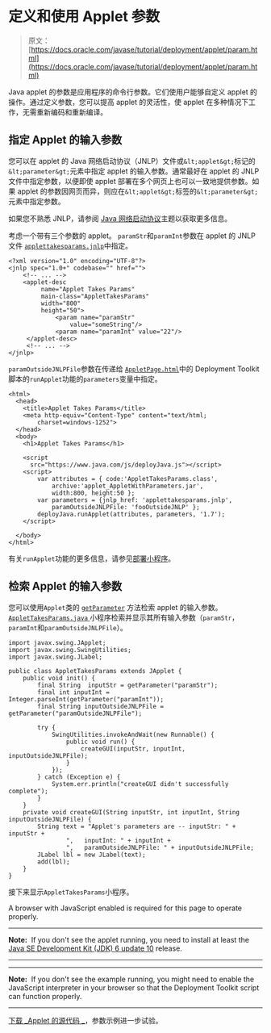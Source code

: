 # 定义和使用 Applet 参数

> 原文： [https://docs.oracle.com/javase/tutorial/deployment/applet/param.html](https://docs.oracle.com/javase/tutorial/deployment/applet/param.html)

Java applet 的参数是应用程序的命令行参数。它们使用户能够自定义 applet 的操作。通过定义参数，您可以提高 applet 的灵活性，使 applet 在多种情况下工作，无需重新编码和重新编译。

## 指定 Applet 的输入参数

您可以在 applet 的 Java 网络启动协议（JNLP）文件或`&lt;applet&gt;`标记的`&lt;parameter&gt;`元素中指定 applet 的输入参数。通常最好在 applet 的 JNLP 文件中指定参数，以便即使 applet 部署在多个网页上也可以一致地提供参数。如果 applet 的参数因网页而异，则应在`&lt;applet&gt;`标签的`&lt;parameter&gt;`元素中指定参数。

如果您不熟悉 JNLP，请参阅 [Java 网络启动协议](../deploymentInDepth/jnlp.html)主题以获取更多信息。

考虑一个带有三个参数的 applet。 `paramStr`和`paramInt`参数在 applet 的 JNLP 文件 [``applettakesparams.jnlp``](examples/applet_AppletWithParameters/src/applettakesparams.jnlp)中指定。

```
<?xml version="1.0" encoding="UTF-8"?>
<jnlp spec="1.0+" codebase="" href="">
    <!-- ... -->
    <applet-desc
         name="Applet Takes Params"
         main-class="AppletTakesParams"
         width="800"
         height="50">
             <param name="paramStr"
                 value="someString"/>
             <param name="paramInt" value="22"/>
     </applet-desc>
     <!-- ... -->
</jnlp>

```

`paramOutsideJNLPFile`参数在传递给 [``AppletPage.html``](examples/dist/applet_AppletWithParameters/AppletPage.html)中的 Deployment Toolkit 脚本的`runApplet`功能的`parameters`变量中指定。

```
<html>
  <head>
    <title>Applet Takes Params</title>
    <meta http-equiv="Content-Type" content="text/html;
        charset=windows-1252">
  </head>
  <body>
    <h1>Applet Takes Params</h1>

    <script
      src="https://www.java.com/js/deployJava.js"></script>
    <script>
        var attributes = { code:'AppletTakesParams.class',
            archive:'applet_AppletWithParameters.jar',
            width:800, height:50 };
        var parameters = {jnlp_href: 'applettakesparams.jnlp',
            paramOutsideJNLPFile: 'fooOutsideJNLP' };
        deployJava.runApplet(attributes, parameters, '1.7');
    </script>

  </body>
</html>

```

有关`runApplet`功能的更多信息，请参见[部署小程序](../deploymentInDepth/runAppletFunction.html)。

## 检索 Applet 的输入参数

您可以使用`Applet`类的 [`getParameter`](https://docs.oracle.com/javase/8/docs/api/java/applet/Applet.html#getParameter-java.lang.String-) 方法检索 applet 的输入参数。 [``AppletTakesParams.java`` ](examples/applet_AppletWithParameters/src/AppletTakesParams.java)小程序检索并显示其所有输入参数（`paramStr`，`paramInt`和`paramOutsideJNLPFile`）。

```
import javax.swing.JApplet;
import javax.swing.SwingUtilities;
import javax.swing.JLabel;

public class AppletTakesParams extends JApplet {
    public void init() {
        final String  inputStr = getParameter("paramStr");        
        final int inputInt = Integer.parseInt(getParameter("paramInt"));
        final String inputOutsideJNLPFile = getParameter("paramOutsideJNLPFile");

        try {
            SwingUtilities.invokeAndWait(new Runnable() {
                public void run() {
                    createGUI(inputStr, inputInt, inputOutsideJNLPFile);
                }
            });
        } catch (Exception e) {
            System.err.println("createGUI didn't successfully complete");
        }
    }
    private void createGUI(String inputStr, int inputInt, String inputOutsideJNLPFile) {
        String text = "Applet's parameters are -- inputStr: " + inputStr +
                ",   inputInt: " + inputInt +
                ",   paramOutsideJNLPFile: " + inputOutsideJNLPFile;
        JLabel lbl = new JLabel(text);
        add(lbl);
    }
}

```

接下来显示`AppletTakesParams`小程序。

<noscript>A browser with JavaScript enabled is required for this page to operate properly.</noscript>

* * *

**Note:**  If you don't see the applet running, you need to install at least the [Java SE Development Kit (JDK) 6 update 10](http://www.oracle.com/technetwork/java/javase/downloads/index.html) release.

* * *

* * *

**Note:**  If you don't see the example running, you might need to enable the JavaScript interpreter in your browser so that the Deployment Toolkit script can function properly.

* * *

[下载 _Applet 的源代码 _](examplesIndex.html#AppletWithParameters)，参数示例进一步试验。
